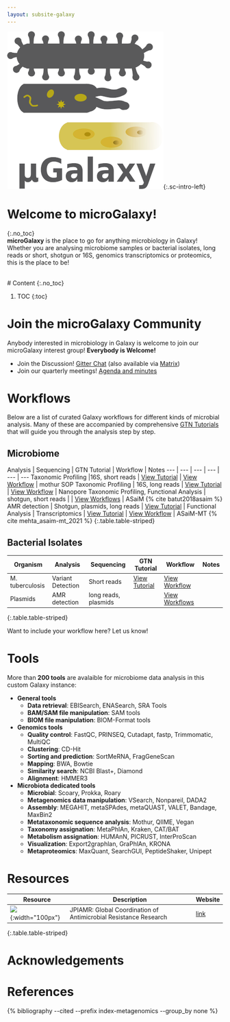 ```yaml
---
layout: subsite-galaxy
---
```


![microGalaxy logo](/assets/media/microgalaxy-logo.png){:.sc-intro-left}

# Welcome to microGalaxy!

{:.no_toc}
<br>
**microGalaxy** is the place to go for anything microbiology in Galaxy! Whether you are analysing microbiome samples or bacterial isolates, long reads or short, shotgun or 16S, genomics transcriptomics or proteomics, this is the place to be!



<br>
# Content
{:.no_toc}

1. TOC
{:toc}


# Join the microGalaxy Community

Anybody interested in microbiology in Galaxy is welcome to join our microGalaxy interest group! <strong>Everybody is Welcome!</strong>

- Join the Discussion! [Gitter Chat](https://gitter.im/galaxyproject/microGalaxy) (also available via [Matrix]())
- Join our quarterly meetings! [Agenda and minutes](https://docs.google.com/document/d/13VjcUjStuIp7bK29e74k8Nqb7N4lmVcg1ioArEWr254/edit#)


# Workflows

Below are a list of curated Galaxy workflows for different kinds of microbial analysis. Many of these are accompanied by comprehensive [GTN Tutorials](https://training.galaxyproject.org) that will guide you through the analysis step by step.

## Microbiome

Analysis | Sequencing | GTN Tutorial | Workflow | Notes
--- | --- | --- | --- | --- | ---
Taxonomic Profiling |16S, short reads  | [View Tutorial](https://training.galaxyproject.org/training-material/topics/metagenomics/tutorials/mothur-miseq-sop/tutorial.html)             | [View Workflow](https://training.galaxyproject.org/training-material/topics/metagenomics/tutorials/mothur-miseq-sop/workflows/) | mothur SOP
Taxonomic Profiling | 16S, long reads |  [View Tutorial](https://training.galaxyproject.org/training-material/topics/metagenomics/tutorials/nanopore-16S-metagenomics/tutorial.html) |  [View Workflow](https://training.galaxyproject.org/training-material/topics/metagenomics/tutorials/nanopore-16S-metagenomics/workflows/) | Nanopore
Taxonomic Profiling, Functional Analysis | shotgun, short reads | | [View Workflows](https://asaim.readthedocs.io/en/latest/workflows.html) | ASaiM {% cite batut2018asaim %}
AMR detection | Shotgun, plasmids, long reads | [View Tutorial]()  |
Functional Analysis | Transcriptomics | [View Tutorial]() | [View Workflow]() | ASaiM-MT {% cite mehta_asaim-mt_2021 %}
{:.table.table-striped}


## Bacterial Isolates

Organism | Analysis | Sequencing | GTN Tutorial | Workflow | Notes
--- | --- | --- | --- | --- | ---
M. tuberculosis | Variant Detection | Short reads | [View Tutorial](https://training.galaxyproject.org/training-material/topics/variant-analysis/tutorials/tb-variant-analysis/tutorial.html) | [View Workflow](https://training.galaxyproject.org/training-material/topics/variant-analysis/tutorials/tb-variant-analysis/workflows/) |
Plasmids | AMR detection | long reads, plasmids | | [View Workflows](https://erasmusmc-bioinformatics.github.io/AMR-Galaxy-workflows/) |
{:.table.table-striped}


Want to include your workflow here? Let us know!


# Tools
More than **200 tools** are avalaible for microbiome data analysis in this custom Galaxy instance:

- **General tools**
    - **Data retrieval**: EBISearch, ENASearch, SRA Tools
    - **BAM/SAM file manipulation**: SAM tools
    - **BIOM file manipulation**: BIOM-Format tools
- **Genomics tools**
    - **Quality control**: FastQC, PRINSEQ, Cutadapt, fastp, Trimmomatic, MultiQC
    - **Clustering**: CD-Hit
    - **Sorting and prediction**: SortMeRNA, FragGeneScan
    - **Mapping**: BWA, Bowtie
    - **Similarity search**: NCBI Blast+, Diamond
    - **Alignment**: HMMER3
- **Microbiota dedicated tools**
    - **Microbial**: Scoary, Prokka, Roary
    - **Metagenomics data manipulation**: VSearch, Nonpareil, DADA2
    - **Assembly**: MEGAHIT, metaSPAdes, metaQUAST, VALET, Bandage, MaxBin2
    - **Metataxonomic sequence analysis**: Mothur, QIIME, Vegan
    - **Taxonomy assignation**: MetaPhlAn, Kraken, CAT/BAT
    - **Metabolism assignation**: HUMAnN, PICRUST, InterProScan
    - **Visualization**: Export2graphlan, GraPhlAn, KRONA
    - **Metaproteomics**: MaxQuant, SearchGUI, PeptideShaker, Unipept

# Resources

Resource | Description | Website
--- | --- | ---
![](https://www.jpiamr.eu/app/uploads/2021/09/JPIAMR-logo-no-tagline.png){:width="100px"} | JPIAMR: Global Coordination of Antimicrobial Resistance Research | [link](https://www.jpiamr.eu/)
{:.table.table-striped}

# Acknowledgements



# References

{% bibliography --cited --prefix index-metagenomics --group_by none %}
